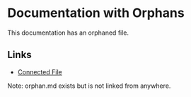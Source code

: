 # Documentation with Orphans

This documentation has an orphaned file.

## Links

- [Connected File](./connected.md)

Note: orphan.md exists but is not linked from anywhere.
